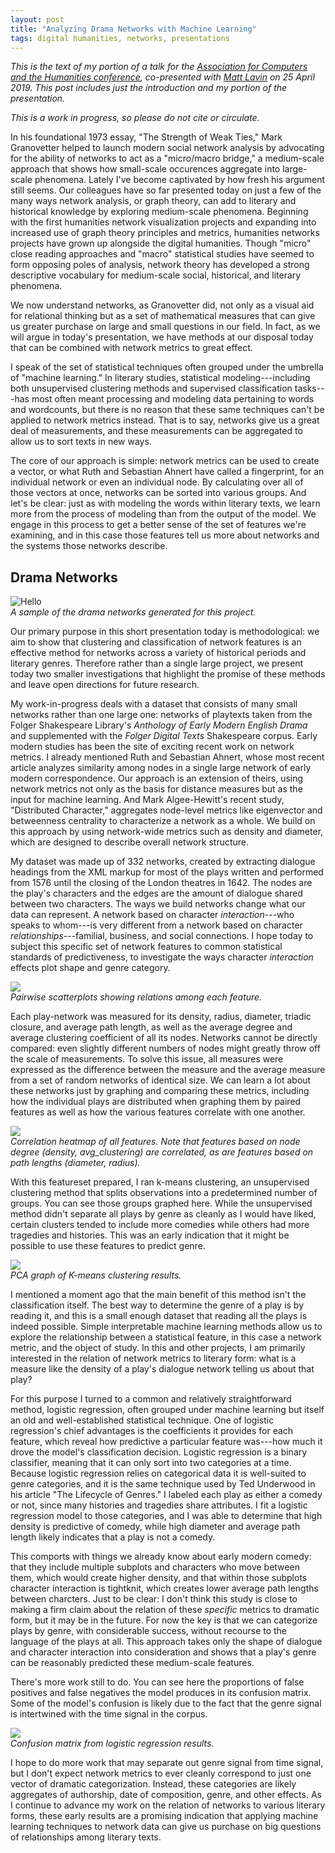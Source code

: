 ```yaml
---
layout: post
title: "Analyzing Drama Networks with Machine Learning"
tags: digital humanities, networks, presentations
---
```


*This is the text of my portion of a talk for the [Association for Computers and the Humanities conference](http://ach2019.ach.org/), co-presented with [Matt Lavin](https://matthew-lavin.com/) on 25 April 2019. This post includes just the introduction and my portion of the presentation.*

*This is a work in progress, so please do not cite or circulate.*

In his foundational 1973 essay, "The Strength of Weak Ties," Mark Granovetter helped to launch modern social network analysis by advocating for the ability of networks to act as a "micro/macro bridge," a medium-scale approach that shows how small-scale occurences aggregate into large-scale phenomena. Lately I've become captivated by how fresh his argument still seems. Our colleagues have so far presented today on just a few of the many ways network analysis, or graph theory, can add to literary and historical knowledge by exploring medium-scale phenomena. Beginning with the first humanities network visualization projects and expanding into increased use of graph theory principles and metrics, humanities networks projects have grown up alongside the digital humanities. Though "micro" close reading approaches and "macro" statistical studies have seemed to form opposing poles of analysis, network theory has developed a strong descriptive vocabulary for medium-scale social, historical, and literary phenomena.

We now understand networks, as Granovetter did, not only as a visual aid for relational thinking but as a set of mathematical measures that can give us greater purchase on large and small questions in our field. In fact, as we will argue in today's presentation, we have methods at our disposal today that can be combined with network metrics to great effect.

I speak of the set of statistical techniques often grouped under the umbrella of "machine learning." In literary studies, statistical modeling---including both unsupervised clustering methods and supervised classification tasks---has most often meant processing and modeling data pertaining to words and wordcounts, but there is no reason that these same techniques can't be applied to network metrics instead. That is to say, networks give us a great deal of measurements, and these measurements can be aggregated to allow us to sort texts in new ways.

The core of our approach is simple: network metrics can be used to create a vector, or what Ruth and Sebastian Ahnert have called a fingerprint, for an individual network or even an individual node. By calculating over all of those vectors at once, networks can be sorted into various groups. And let's be clear: just as with modeling the words within literary texts, we learn more from the process of modeling than from the output of the model. We engage in this process to get a better sense of the set of features we're examining, and in this case those features tell us more about networks and the systems those networks describe.

## Drama Networks

![Hello](images/drama_networks.png "test")  
*A sample of the drama networks generated for this project.*

Our primary purpose in this short presentation today is methodological: we aim to show that clustering and classification of network features is an effective method for networks across a variety of historical periods and literary genres. Therefore rather than a single large project, we present today two smaller investigations that highlight the promise of these methods and leave open directions for future research.

My work-in-progress deals with a dataset that consists of many small networks rather than one large one: networks of playtexts taken from the Folger Shakespeare Library's *Anthology of Early Modern English Drama* and supplemented with the *Folger Digital Texts* Shakespeare corpus. Early modern studies has been the site of exciting recent work on network metrics. I already mentioned Ruth and Sebastian Ahnert, whose most recent article analyzes similarity among nodes in a single large network of early modern correspondence. Our approach is an extension of theirs, using network metrics not only as the basis for distance measures but as the input for machine learning. And Mark Algee-Hewitt's recent study, "Distributed Character," aggregates node-level metrics like eigenvector and betweenness centrality to characterize a network as a whole. We build on this approach by using network-wide metrics such as density and diameter, which are designed to describe overall network structure.

My dataset was made up of 332 networks, created by extracting dialogue headings from the XML markup for most of the plays written and performed from 1576 until the closing of the London theatres in 1642. The nodes are the play's characters and the edges are the amount of dialogue shared between two characters. The ways we build networks change what our data can represent. A network based on character *interaction*---who speaks to whom---is very different from a network based on character *relationships*---familial, business, and social connections. I hope today to subject this specific set of network features to common statistical standards of predictiveness, to investigate the ways character *interaction* effects plot shape and genre category.

![](images/pairwise.png)  
*Pairwise scatterplots showing relations among each feature.*

Each play-network was measured for its density, radius, diameter, triadic closure, and average path length, as well as the average degree and average clustering coefficient of all its nodes. Networks cannot be directly compared: even slightly different numbers of nodes might greatly throw off the scale of measurements. To solve this issue, all measures were expressed as the difference between the measure and the average measure from a set of random networks of identical size. We can learn a lot about these networks just by graphing and comparing these metrics, including how the individual plays are distributed when graphing them by paired features as well as how the various features correlate with one another.

![](images/correlation.png)  
*Correlation heatmap of all features. Note that features based on node degree (density, avg_clustering) are correlated, as are features based on path lengths (diameter, radius).*

With this featureset prepared, I ran k-means clustering, an unsupervised clustering method that splits observations into a predetermined number of groups. You can see those groups graphed here. While the unsupervised method didn't separate all plays by genre as cleanly as I would have liked, certain clusters tended to include more comedies while others had more tragedies and histories. This was an early indication that it might be possible to use these features to predict genre.

![](images/kmeans.png)  
*PCA graph of K-means clustering results.*

I mentioned a moment ago that the main benefit of this method isn't the classification itself. The best way to determine the genre of a play is by reading it, and this is a small enough dataset that reading all the plays is indeed possible. Simple interpretable machine learning methods allow us to explore the relationship between a statistical feature, in this case a network metric, and the object of study. In this and other projects, I am primarily interested in the relation of network metrics to literary form: what is a measure like the density of a play's dialogue network telling us about that play?

For this purpose I turned to a common and relatively straightforward method, logistic regression, often grouped under machine learning but itself an old and well-established statistical technique. One of logistic regression's chief advantages is the coefficients it provides for each feature, which reveal how predictive a particular feature was---how much it drove the model's classification decision. Logistic regression is a binary classifier, meaning that it can only sort into two categories at a time. Because logistic regression relies on categorical data it is well-suited to genre categories, and it is the same technique used by Ted Underwood in his article "The Lifecycle of Genres." I labeled each play as either a comedy or not, since many histories and tragedies share attributes. I fit a logistic regression model to those categories, and I was able to determine that high density is predictive of comedy, while high diameter and average path length likely indicates that a play is not a comedy.

This comports with things we already know about early modern comedy: that they include multiple subplots and characters who move between them, which would create higher density, and that within those subplots character interaction is tightknit, which creates lower average path lengths between charcters. Just to be clear: I don't think this study is close to making a firm claim about the relation of these *specific* metrics to dramatic form, but it may be in the future. For now the key is that we can categorize plays by genre, with considerable success, without recourse to the language of the plays at all. This approach takes only the shape of dialogue and character interaction into consideration and shows that a play's genre can be reasonably predicted these medium-scale features.

There's more work still to do. You can see here the proportions of false positives and false negatives the model produces in its confusion matrix. Some of the model's confusion is likely due to the fact that the genre signal is intertwined with the time signal in the corpus.

![](images/confusion.png)  
*Confusion matrix from logistic regression results.*

I hope to do more work that may separate out genre signal from time signal, but I don't expect network metrics to ever cleanly correspond to just one vector of dramatic categorization. Instead, these categories are likely aggregates of authorship, date of composition, genre, and other effects. As I continue to advance my work on the relation of networks to various literary forms, these early results are a promising indication that applying machine learning techniques to network data can give us purchase on big questions of relationships among literary texts.
